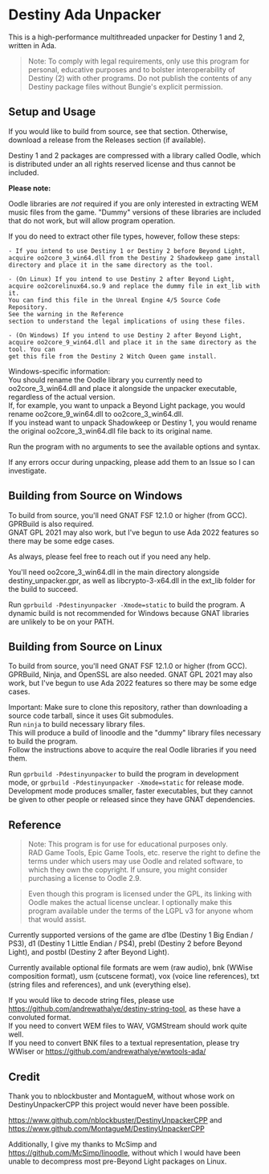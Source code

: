 Destiny Ada Unpacker
======================

This is a high-performance multithreaded unpacker for Destiny 1 and 2, written in Ada.  

>	Note: To comply with legal requirements, only use this program for personal,
>	educative purposes and to bolster interoperability of Destiny (2) with other
>	programs. Do not publish the contents of any Destiny package files without
>	Bungie's explicit permission.

Setup and Usage
---------------

If you would like to build from source, see that section. Otherwise,
download a release from the Releases section (if available).

Destiny 1 and 2 packages are compressed with a library called Oodle, which is
distributed under an all rights reserved license and thus cannot be included.

**Please note:**  

Oodle libraries are _not_ required if you are only interested in extracting WEM music
files from the game. "Dummy" versions of these libraries are included that do not work,
but will allow program operation.  

If you do need to extract other file types, however, follow these steps:  

	- If you intend to use Destiny 1 or Destiny 2 before Beyond Light,
	acquire oo2core_3_win64.dll from the Destiny 2 Shadowkeep game install
	directory and place it in the same directory as the tool.

	- (On Linux) If you intend to use Destiny 2 after Beyond Light,
	acquire oo2corelinux64.so.9 and replace the dummy file in ext_lib with it.
	You can find this file in the Unreal Engine 4/5 Source Code Repository.
	See the warning in the Reference
	section to understand the legal implications of using these files.  

	- (On Windows) If you intend to use Destiny 2 after Beyond Light,
	acquire oo2core_9_win64.dll and place it in the same directory as the tool. You can
	get this file from the Destiny 2 Witch Queen game install.  

Windows-specific information:  
You should rename the Oodle library you currently need to oo2core_3_win64.dll and place it alongside the unpacker executable, regardless of the actual version.  
If, for example, you want to unpack a Beyond Light package, you would rename oo2core_9_win64.dll to oo2core_3_win64.dll.  
If you instead want to unpack Shadowkeep or Destiny 1, you would rename the original oo2core_3_win64.dll file back to its original name.  

Run the program with no arguments to see the available options and syntax.

If any errors occur during unpacking, please add them to an Issue so I can investigate.  

Building from Source on Windows
-------------------------------

To build from source, you'll need GNAT FSF 12.1.0 or higher (from GCC). GPRBuild is also required.  
GNAT GPL 2021 may also work, but I've begun to use Ada 2022 features so there may be some edge cases.  

As always, please feel free to reach out if you need any help.  

You'll need oo2core_3_win64.dll in the main directory alongside destiny_unpacker.gpr, as well as libcrypto-3-x64.dll in the ext_lib folder
for the build to succeed.  

Run `gprbuild -Pdestinyunpacker -Xmode=static` to build the program. A dynamic build is not recommended for Windows because GNAT
libraries are unlikely to be on your PATH.

Building from Source on Linux
-----------------------------
To build from source, you'll need GNAT FSF 12.1.0 or higher (from GCC). GPRBuild, Ninja, and OpenSSL are also needed. 
GNAT GPL 2021 may also work, but I've begun to use Ada 2022 features so there may be some edge cases.  

Important: Make sure to clone this repository, rather than downloading a source code tarball, since it uses Git submodules.  
Run `ninja` to build necessary library files.  
This will produce a build of linoodle and the "dummy" library files necessary to build the program.  
Follow the instructions above to acquire the real Oodle libraries if you need them.  

Run `gprbuild -Pdestinyunpacker` to build the program in development mode, or `gprbuild -Pdestinyunpacker -Xmode=static` for release mode.  
Development mode produces smaller, faster executables, but they cannot be given to other people or released since they have GNAT dependencies.  

Reference
---------

>	Note: This program is for use for educational purposes only.
>	RAD Game Tools, Epic Game Tools, etc. reserve the right to define the terms under which users may
>	use Oodle and related software, to which they own the copyright.
>	If unsure, you might consider purchasing a license to Oodle 2.9.

>	Even though this program is licensed under the GPL, its linking with Oodle makes the actual license unclear.
>	I optionally make this program available under the terms of the LGPL v3 for anyone whom that would assist.

Currently supported versions of the game are d1be (Destiny 1 Big Endian / PS3), d1 (Destiny 1 Little Endian / PS4),
prebl (Destiny 2 before Beyond Light), and postbl (Destiny 2 after Beyond Light).  

Currently available optional file formats are wem (raw audio), bnk (WWise composition format), usm (cutscene format), vox (voice line references), txt (string files and references), and unk (everything else).  

If you would like to decode string files, please use https://github.com/andrewathalye/destiny-string-tool, as these have a convoluted format.  
If you need to convert WEM files to WAV, VGMStream should work quite well.  
If you need to convert BNK files to a textual representation, please try WWiser or https://github.com/andrewathalye/wwtools-ada/  

Credit
------

Thank you to nblockbuster and MontagueM, without whose work on DestinyUnpackerCPP this
project would never have been possible.

https://www.github.com/nblockbuster/DestinyUnpackerCPP and
https://www.github.com/MontagueM/DestinyUnpackerCPP

Additionally, I give my thanks to McSimp and https://github.com/McSimp/linoodle, without which
I would have been unable to decompress most pre-Beyond Light packages on Linux.
